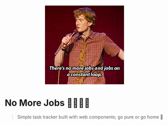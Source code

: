 <p align="center">
  <img src=".github/tumblr_p6k82bGcFN1qbppgpo4_r1_250.gif" width="250" />
</p>


# No More Jobs 🙅‍♀️👩‍🔧
> Simple task tracker built with web components; go pure or go home 🥤
